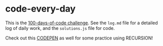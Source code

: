 # code-every-day

This is the [100-days-of-code challenge](https://www.100daysofcode.com/). See the `log.md` file for a detailed log of daily work, and the `solutions.js` file for code.

Check out this [CODEPEN](https://codepen.io/Mickey_Vershbow/pen/QWgjgaP) as well for some practice using RECURSION!
